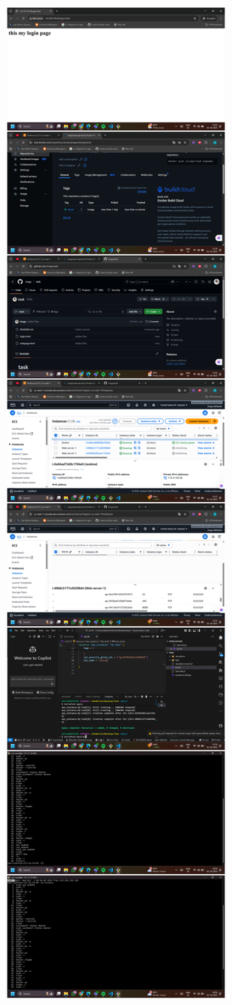 ![](./img/sc1%20(6).png)
![](./img/sc2.png)
![](./img/sc3.png)
![](./img/sc4.png)
![](./img/sc5.png)
![](./img/sc6.png)
![](./img/sc7.png)
![](./img/sc8.png)
